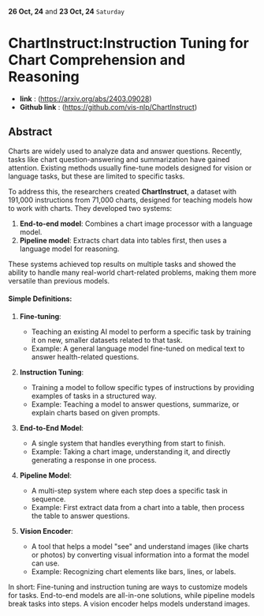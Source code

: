 **26 Oct, 24** and **23 Oct, 24** `Saturday`

# ChartInstruct:Instruction Tuning for Chart Comprehension and Reasoning

- **link** : (https://arxiv.org/abs/2403.09028)
- **Github link** : (https://github.com/vis-nlp/ChartInstruct)

## Abstract

Charts are widely used to analyze data and answer questions. Recently, tasks like chart question-answering and summarization have gained attention. Existing methods usually fine-tune models designed for vision or language tasks, but these are limited to specific tasks.

To address this, the researchers created **ChartInstruct**, a dataset with 191,000 instructions from 71,000 charts, designed for teaching models how to work with charts. They developed two systems:

1. **End-to-end model**: Combines a chart image processor with a language model.
2. **Pipeline model**: Extracts chart data into tables first, then uses a language model for reasoning.

These systems achieved top results on multiple tasks and showed the ability to handle many real-world chart-related problems, making them more versatile than previous models.

#### Simple Definitions:

1. **Fine-tuning**:

   - Teaching an existing AI model to perform a specific task by training it on new, smaller datasets related to that task.
   - Example: A general language model fine-tuned on medical text to answer health-related questions.

2. **Instruction Tuning**:

   - Training a model to follow specific types of instructions by providing examples of tasks in a structured way.
   - Example: Teaching a model to answer questions, summarize, or explain charts based on given prompts.

3. **End-to-End Model**:

   - A single system that handles everything from start to finish.
   - Example: Taking a chart image, understanding it, and directly generating a response in one process.

4. **Pipeline Model**:

   - A multi-step system where each step does a specific task in sequence.
   - Example: First extract data from a chart into a table, then process the table to answer questions.

5. **Vision Encoder**:
   - A tool that helps a model "see" and understand images (like charts or photos) by converting visual information into a format the model can use.
   - Example: Recognizing chart elements like bars, lines, or labels.

In short: Fine-tuning and instruction tuning are ways to customize models for tasks. End-to-end models are all-in-one solutions, while pipeline models break tasks into steps. A vision encoder helps models understand images.
